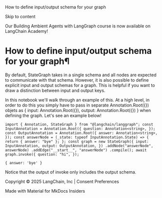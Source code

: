 How to define input/output schema for your graph

Skip to content

Our Building Ambient Agents with LangGraph course is now available on LangChain Academy!

# How to define input/output schema for your graph¶

By default, StateGraph takes in a single schema and all nodes are expected to communicate with that schema. However, it is also possible to define explicit input and output schemas for a graph. This is helpful if you want to draw a distinction between input and output keys.

In this notebook we'll walk through an example of this. At a high level, in order to do this you simply have to pass in separate Annotation.Root({}) objets as { input: Annotation.Root({}), output: Annotation.Root({}) } when defining the graph. Let's see an example below!

```
import { Annotation, StateGraph } from "@langchain/langgraph"; const InputAnnotation = Annotation.Root({ question: Annotation<string>, }); const OutputAnnotation = Annotation.Root({ answer: Annotation<string>, }); const answerNode = (_state: typeof InputAnnotation.State) => { return { answer: "bye" }; }; const graph = new StateGraph({ input: InputAnnotation, output: OutputAnnotation, }) .addNode("answerNode", answerNode) .addEdge("__start__", "answerNode") .compile(); await graph.invoke({ question: "hi", });
```

```
{ answer: 'bye' }
```

Notice that the output of invoke only includes the output schema.

Copyright © 2025 LangChain, Inc | Consent Preferences

Made with Material for MkDocs Insiders